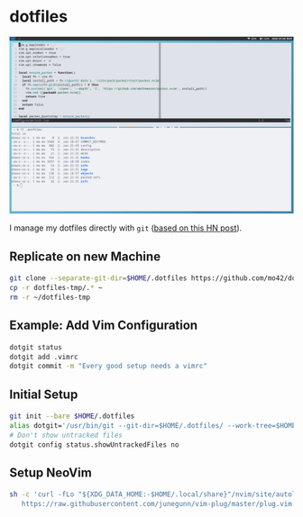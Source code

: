 # dotfiles

![dotfiles example in Sway](.example.png)

I manage my dotfiles directly with `git`
([based on this HN post](https://news.ycombinator.com/item?id=11071754)).

## Replicate on new Machine
```sh
git clone --separate-git-dir=$HOME/.dotfiles https://github.com/mo42/dotfiles.git dotfiles-tmp
cp -r dotfiles-tmp/.* ~
rm -r ~/dotfiles-tmp
```

## Example: Add Vim Configuration
```sh
dotgit status
dotgit add .vimrc
dotgit commit -m "Every good setup needs a vimrc"
```

## Initial Setup
```sh
git init --bare $HOME/.dotfiles
alias dotgit='/usr/bin/git --git-dir=$HOME/.dotfiles/ --work-tree=$HOME'
# Don't show untracked files
dotgit config status.showUntrackedFiles no
```

## Setup NeoVim
```sh
sh -c 'curl -fLo "${XDG_DATA_HOME:-$HOME/.local/share}"/nvim/site/autoload/plug.vim --create-dirs \
   https://raw.githubusercontent.com/junegunn/vim-plug/master/plug.vim'
```
